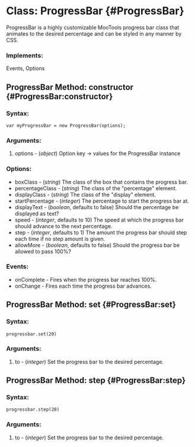 Class: ProgressBar {#ProgressBar}
===========================================

ProgressBar is a highly customizable MooTools progress bar class that animates to the desired percentage and can be styled in any manner by CSS.

### Implements:

Events, Options




ProgressBar Method: constructor {#ProgressBar:constructor}
---------------------------------------------------------------------


### Syntax:

	var myProgressBar = new ProgressBar(options);

### Arguments:

1. options - (*object*)  Option key -> values for the ProgressBar instance

### Options:

* boxClass - (*string*)  The class of the box  that contains the progress bar.
* percentageClass - (*string*) The class of the "percentage" element.
* displayClass - (*string*)  The class of the "display" element.
* startPercentage - (*integer*)  The percentage to start the progress bar at.
* displayText - (*boolean*, defaults to false)  Should the percentage be displayed as text?
* speed - (*integer*, defaults to 10)  The speed at which the progress bar should advance to the next percentage.
* step - (*integer*, defaults to 1)  The amount the progress bar should step each time if no step amount is given.
* allowMore - (*boolean*, defaults to false)  Should the progress bar be allowed to pass 100%?

### Events:

* onComplete -  Fires when the progress bar reaches 100%.
* onChange -  Fires each time the progress bar advances.


ProgressBar Method: set {#ProgressBar:set}
-----------------------------------------------------


### Syntax:

	progressbar.set(20)

### Arguments:

1. to - (*integer*)  Set the progress bar to the desired percentage.


ProgressBar Method: step {#ProgressBar:step}
-------------------------------------------------------

### Syntax:

	progressbar.step(20)

### Arguments:

1. to - (*integer*)  Set the progress bar to the desired percentage.